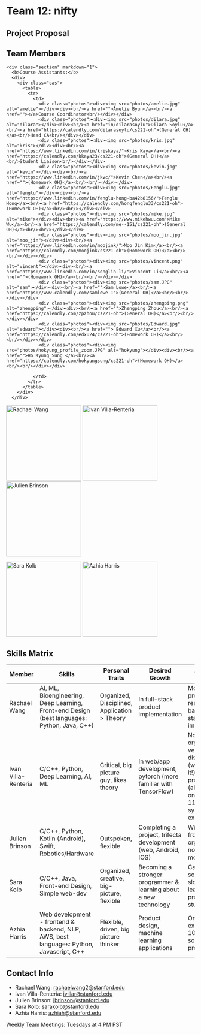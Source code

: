 # Team 12: nifty

## Project Proposal 

## Team Members

    <div class="section" markdown="1">
      <b>Course Assistants:</b>
      <div>
        <div class="cas">
          <table>
            <tr>
              <td>
                <div class="photos"><div><img src="photos/amelie.jpg" alt="amelie"></div><div><br/><a href="">Amelie Byun</a><br/><a href=""></a>Course Coordinator<br/></div></div>
                <div class="photos"><div><img src="photos/dilara.jpg" alt="dilara"></div><div><br/><a href="in/dilarasoylu">Dilara Soylu</a><br/><a href="https://calendly.com/dilarasoylu/cs221-oh">(General OH)</a><br/>Head CA<br/></div></div>
                <div class="photos"><div><img src="photos/kris.jpg" alt="kris"></div><div><br/><a href="https://www.linkedin.com/in/kriskaya/">Kris Kaya</a><br/><a href="https://calendly.com/kkaya23/cs221-oh">(General OH)</a><br/>Student Liaison<br/></div></div>
                <div class="photos"><div><img src="photos/kevin.jpg" alt="kevin"></div><div><br/><a href="https://www.linkedin.com/in/jkvc/">Kevin Chen</a><br/><a href="">(Homework OH)</a><br/><br/></div></div>
                <div class="photos"><div><img src="photos/Fenglu.jpg" alt="fenglu"></div><div><br/><a href="https://www.linkedin.com/in/fenglu-hong-ba42b8156/">Fenglu Hong</a><br/><a href="https://calendly.com/hongfenglu33/cs221-oh">(Homework OH)</a><br/><br/></div></div>
                <div class="photos"><div><img src="photos/mike.jpg" alt="mike"></div><div><br/><a href="https://www.mikehwu.com">Mike Wu</a><br/><a href="https://calendly.com/me--151/cs221-oh">(General OH)</a><br/><br/></div></div>
                <div class="photos"><div><img src="photos/moo_jin.jpg" alt="moo_jin"></div><div><br/><a href="https://www.linkedin.com/in/moojink/">Moo Jin Kim</a><br/><a href="https://calendly.com/moojink/cs221-oh">(Homework OH)</a><br/><br/></div></div>
                <div class="photos"><div><img src="photos/vincent.png" alt="vincent"></div><div><br/><a href="https://www.linkedin.com/in/songlin-li/">Vincent Li</a><br/><a href="">(Homework OH)</a><br/><br/></div></div>
                <div class="photos"><div><img src="photos/sam.JPG" alt="sam"></div><div><br/><a href="">Sam Lowe</a><br/><a href="https://www.calendly.com/samlowe-1">(General OH)</a><br/><br/></div></div>
                <div class="photos"><div><img src="photos/zhengping.png" alt="zhengping"></div><div><br/><a href="">Zhengping Zhou</a><br/><a href="https://calendly.com/zpzhou/cs221-oh">(General OH)</a><br/><br/></div></div>
                <div class="photos"><div><img src="photos/Edward.jpg" alt="edward"></div><div><br/><a href=""> Edward Xu</a><br/><a href="https://calendly.com/edxu24/cs221-oh">(Homework OH)</a><br/><br/></div></div>
                <div class="photos"><div><img src="photos/hokyung_profile_zoom.JPG" alt="hokyung"></div><div><br/><a href="">Ho Kyung Sung </a><br/><a href="https://calendly.com/hokyungsung/cs221-oh">(Homework OH)</a><br/><br/></div></div>

              </td>
            </tr>
          </table>
        </div>
      </div>


<img src="https://github.com/StanfordCS194/Team12/blob/main/Rachael%20Wang.jpg" alt="Rachael Wang" width="200" align="justify" title="Rachael Wang"/> <img src="https://github.com/StanfordCS194/Team12/blob/main/Julien%20Brinson.jpg" alt="Ivan Villa-Renteria" width="200" align="justify"/> <img src="https://github.com/StanfordCS194/Team12/blob/main/Julien%20Brinson.jpg" alt="Julien Brinson" title= "Julien Brinson" width="200" align="justify"/>


<img src="https://github.com/StanfordCS194/Team12/blob/main/Sara%20Kolb.JPG" alt="Sara Kolb" width="200" align="justify"/> <img src="https://github.com/StanfordCS194/Team12/blob/main/Rachael%20Wang.jpg" alt="Azhia Harris" width="200" align="justify"/>

## Skills Matrix


Member  | Skills  | Personal Traits |  Desired Growth  | Weakness 
--------|---------|-----------------|------------------|---------
Rachael Wang|AI, ML, Bioengineering, Deep Learning, Front-end Design (best languages: Python, Java, C++)|Organized, Disciplined, Application > Theory |In full-stack product implementation | Most previous projects are research based, full-stack implementation
Ivan Villa-Renteria|C/C++, Python, Deep Learning, AI, ML| Critical, big picture guy, likes theory|In web/app development, pytorch (more familiar with TensorFlow)|Not very organized, not very disciplined (working on it!), very big on procrastination (also working on it), 107 & 110 only systems experience
Julien Brinson| C/C++, Python, Kotlin (Android), Swift, Robotics/Hardware|Outspoken, flexible|Completing a project, trifecta development (web, Android, IOS)|Wildly swing from very organized to not. Ditto for motivation. 
Sara Kolb|C/C++, Java, Front-end Design, Simple web-dev |Organized, creative, big-picture, flexible| Becoming a stronger programmer & learning about a new technology|Can sometimes be slow at learning new programming stuff
Azhia Harris|Web development - frontend & backend, NLP, AWS, best languages: Python, Javascript, C++|Flexible, driven, big picture thinker |Product design, machine learning applications|Only systems experience is 107 & 110, sometimes can procrastinate

## Contact Info

* Rachael Wang: rachaelwang2@stanford.edu
* Ivan Villa-Renteria: ivillar@stanford.edu 
* Julien Brinson: jbrinson@stanford.edu 
* Sara Kolb: sarakolb@stanford.edu 
* Azhia Harris: azhiah@stanford.edu

Weekly Team Meetings: Tuesdays at 4 PM PST
